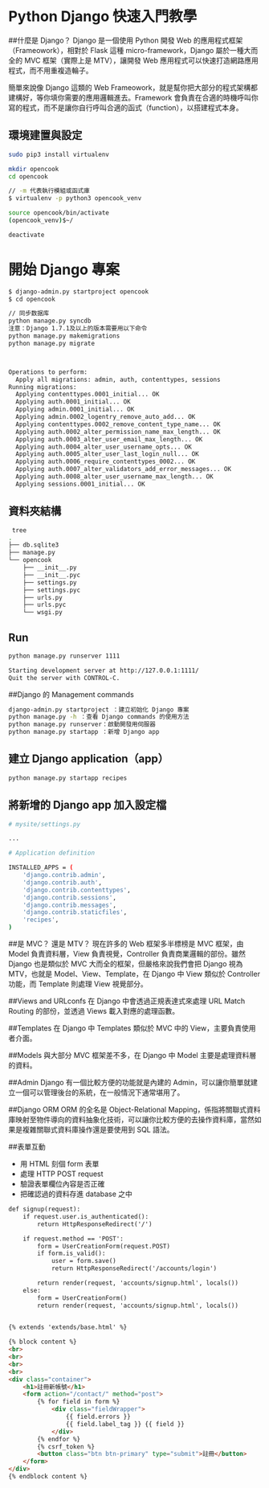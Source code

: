 # Python Django 快速入門教學


##什麼是 Django？
Django 是一個使用 Python 開發 Web 的應用程式框架（Frameowork），相對於 Flask 這種 micro-framework，Django 屬於一種大而全的 MVC 框架（實際上是 MTV），讓開發 Web 應用程式可以快速打造網路應用程式，而不用重複造輪子。

簡單來說像 Django 這類的 Web Frameowork，就是幫你把大部分的程式架構都建構好，等你填你需要的應用邏輯進去。Framework 會負責在合適的時機呼叫你寫的程式，而不是讓你自行呼叫合適的函式（function），以搭建程式本身。


## 環境建置與設定

```sh
sudo pip3 install virtualenv

mkdir opencook
cd opencook

// -m 代表執行模組或函式庫 
$ virtualenv -p python3 opencook_venv

source opencook/bin/activate
(opencook_venv)$~/

deactivate
```

# 開始 Django 專案

```sh
$ django-admin.py startproject opencook
$ cd opencook

// 同步数据库
python manage.py syncdb
注意：Django 1.7.1及以上的版本需要用以下命令
python manage.py makemigrations
python manage.py migrate



Operations to perform:
  Apply all migrations: admin, auth, contenttypes, sessions
Running migrations:
  Applying contenttypes.0001_initial... OK
  Applying auth.0001_initial... OK
  Applying admin.0001_initial... OK
  Applying admin.0002_logentry_remove_auto_add... OK
  Applying contenttypes.0002_remove_content_type_name... OK
  Applying auth.0002_alter_permission_name_max_length... OK
  Applying auth.0003_alter_user_email_max_length... OK
  Applying auth.0004_alter_user_username_opts... OK
  Applying auth.0005_alter_user_last_login_null... OK
  Applying auth.0006_require_contenttypes_0002... OK
  Applying auth.0007_alter_validators_add_error_messages... OK
  Applying auth.0008_alter_user_username_max_length... OK
  Applying sessions.0001_initial... OK
```

## 資料夾結構

```sh
 tree
.
├── db.sqlite3
├── manage.py
└── opencook
    ├── __init__.py
    ├── __init__.pyc
    ├── settings.py
    ├── settings.pyc
    ├── urls.py
    ├── urls.pyc
    └── wsgi.py
```

## Run

```sh
python manage.py runserver 1111

Starting development server at http://127.0.0.1:1111/
Quit the server with CONTROL-C.
```

##Django 的 Management commands

```sh
django-admin.py startproject ：建立初始化 Django 專案
python manage.py -h ：查看 Django commands 的使用方法
python manage.py runserver：啟動開發用伺服器
python manage.py startapp ：新增 Django app
```

## 建立 Django application（app）

```sh
python manage.py startapp recipes
```

## 將新增的 Django app 加入設定檔

```sh
# mysite/settings.py

...

# Application definition

INSTALLED_APPS = (
    'django.contrib.admin',
    'django.contrib.auth',
    'django.contrib.contenttypes',
    'django.contrib.sessions',
    'django.contrib.messages',
    'django.contrib.staticfiles',
    'recipes',
)
```
##是 MVC？ 還是 MTV？
現在許多的 Web 框架多半標榜是 MVC 框架，由 Model 負責資料層，View 負責視覺，Controller 負責商業邏輯的部份。雖然 Django 也是類似於 MVC 大而全的框架，但嚴格來說我們會把 Django 視為 MTV，也就是 Model、View、Template，在 Django 中 View 類似於 Controller 功能，而 Template 則處理 View 視覺部分。

##Views and URLconfs
在 Django 中會透過正規表達式來處理 URL Match Routing 的部份，並透過 Views 載入對應的處理函數。

##Templates
在 Django 中 Templates 類似於 MVC 中的 View，主要負責使用者介面。

##Models
與大部分 MVC 框架差不多，在 Django 中 Model 主要是處理資料層的資料。

##Admin
Django 有一個比較方便的功能就是內建的 Admin，可以讓你簡單就建立一個可以管理後台的系統，在一般情況下通常堪用了。

##Django ORM
ORM 的全名是 Object-Relational Mapping，係指將關聯式資料庫映射至物件導向的資料抽象化技術，可以讓你比較方便的去操作資料庫，當然如果是複雜關聯式資料庫操作還是要使用到 SQL 語法。

##表單互動
- 用 HTML 刻個 form 表單
- 處理 HTTP POST request
- 驗證表單欄位內容是否正確
- 把確認過的資料存進 database 之中

```html
def signup(request):
    if request.user.is_authenticated(): 
        return HttpResponseRedirect('/')

    if request.method == 'POST':
        form = UserCreationForm(request.POST)
        if form.is_valid():
            user = form.save()
            return HttpResponseRedirect('/accounts/login')

        return render(request, 'accounts/signup.html', locals())
    else:
    	form = UserCreationForm()
    	return render(request, 'accounts/signup.html', locals())
    	
```

```html
{% extends 'extends/base.html' %}

{% block content %}
<br>
<br>
<br>
<br>
<div class="container">
	<h1>註冊新帳號</h1>
	<form action="/contact/" method="post">
	    {% for field in form %}
	        <div class="fieldWrapper">
	            {{ field.errors }}
	            {{ field.label_tag }} {{ field }}
	        </div>
	    {% endfor %}
	    {% csrf_token %}
	    <button class="btn btn-primary" type="submit">註冊</button>
	</form>
</div>
{% endblock content %}
```

